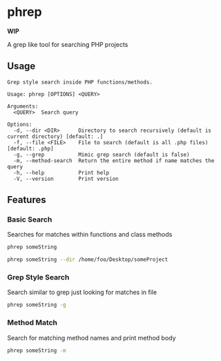# phrep

**WIP**

A grep like tool for searching PHP projects

## Usage
```plaintext
Grep style search inside PHP functions/methods.

Usage: phrep [OPTIONS] <QUERY>

Arguments:
  <QUERY>  Search query

Options:
  -d, --dir <DIR>      Directory to search recursively (default is current directory) [default: .]
  -f, --file <FILE>    File to search (default is all .php files) [default: .php]
  -g, --grep           Mimic grep search (default is false)
  -m, --method-search  Return the entire method if name matches the query
  -h, --help           Print help
  -V, --version        Print version

```

## Features

### Basic Search
Searches for matches within functions and class methods

```bash
phrep someString

phrep someString --dir /home/foo/Desktop/someProject

```

### Grep Style Search
Search similar to grep just looking for matches in file

```bash
phrep someString -g

```

### Method Match
Search for matching method names and print method body

```bash
phrep someString -m
```